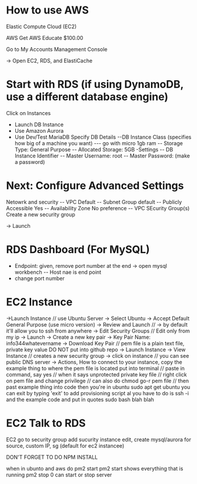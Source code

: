 # How to use AWS

Elastic Compute Cloud (EC2)

AWS
Get AWS Educate
$100.00

Go to My Accounts
Management Console

-> Open EC2, RDS, and ElastiCache

# Start with RDS (if using DynamoDB, use a different database engine)
Click on Instances
- Launch DB Instance
- Use Amazon Aurora
- Use Dev/Test MariaDB 
Specify DB Details
--DB Instance Class (specifies how big of a machine you want)
--- go with micro 1gb ram
-- Storage Type: General Purpose
-- Allocated Storage: 5GB
-Settings
-- DB Instance Identifier
-- Master Username: root
-- Master Password: (make a password)

# Next: Configure Advanced Settings
Netowrk and security
-- VPC Default
-- Subnet Group default
-- Publicly Accessible Yes
-- Availability Zone No preference
-- VPC SEcurity Group(s) Create a new security group

-> Launch

# RDS Dashboard (For MySQL)
- Endpoint: given, remove port number at the end
-> open mysql workbench
-- Host nae is end point
- change port number

# EC2 Instance
->Launch Instance
// use Ubuntu Server
-> Select Ubuntu
-> Accept Default General Purpose (use micro version) 
-> Review and Launch
// -> by default it'll allow you to ssh from anywhere
-> Edit Security Groups
// Edit only from my ip
-> Launch
-> Create a new key pair
-> Key Pair Name: info344whatevername
-> Download Key Pair
// pem file is a plain text file, private key value DO NOT put into github repo 
-> Launch Instance
-> View Instance
// creates a new security group
-> click on instance
// you can see public DNS server
-> Actions, How to connect to your instance, copy the example thing to where the pem file is located put into terminal
// paste in command, say yes
// when it says unprotected private key file
// right click on pem file and change privilege 
// can also do chmod go-r pem file
// then past example thing into code
then you're in ubuntu
sudo apt get ubuntu
you can exit by typing 'exit'
to add provisioning script al you have to do is ssh -i and the example code and put in quotes sudo bash blah blah 

# EC2 Talk to RDS
EC2 go to security group
add sucurity instance
edit, create mysql/aurora
for source, custom IP, sg (default for ec2 instancee)


DON'T FORGET TO DO NPM INSTALL


when in ubunto and aws
do pm2 start
pm2 start shows everything that is running
pm2 stop 0 can start or stop server